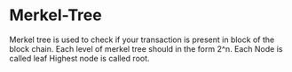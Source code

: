 # Merkel-Tree
Merkel tree is used to check if your transaction is present in block of the block chain.
Each level of merkel tree should in the form 2^n.
Each Node is called leaf
Highest node is called root.
